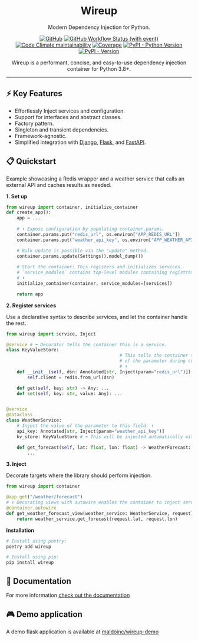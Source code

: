 <div align="center">
<h1>Wireup</h1>
<p>Modern Dependency Injection for Python.</p>

[![GitHub](https://img.shields.io/github/license/maldoinc/wireup)](https://github.com/maldoinc/wireup)
[![GitHub Workflow Status (with event)](https://img.shields.io/github/actions/workflow/status/maldoinc/wireup/run_all.yml)](https://github.com/maldoinc/wireup)
[![Code Climate maintainability](https://img.shields.io/codeclimate/maintainability/maldoinc/wireup?label=Code+Climate)](https://codeclimate.com/github/maldoinc/wireup)
[![Coverage](https://img.shields.io/codeclimate/coverage/maldoinc/wireup?label=Coverage)](https://codeclimate.com/github/maldoinc/wireup)
[![PyPI - Python Version](https://img.shields.io/pypi/pyversions/wireup)](https://pypi.org/project/wireup/)
[![PyPI - Version](https://img.shields.io/pypi/v/wireup)](https://pypi.org/project/wireup/)

<p>Wireup is a performant, concise, and easy-to-use dependency injection container for Python 3.8+.</p>
</div>

---

## ⚡ Key Features
* Effortlessly Inject services and configuration.
* Support for interfaces and abstract classes.
* Factory pattern.
* Singleton and transient dependencies.
* Framework-agnostic.
* Simplified integration with [Django](https://maldoinc.github.io/wireup/latest/integrations/django/),
[Flask](https://maldoinc.github.io/wireup/latest/integrations/flask/), and 
[FastAPI](https://maldoinc.github.io/wireup/latest/integrations/fastapi/).

## 📋 Quickstart

Example showcasing a Redis wrapper and a weather service that calls an external API and caches results as needed.

**1. Set up**

```python
from wireup import container, initialize_container
def create_app():
    app = ...
    
    # ⬇️ Expose configuration by populating container.params.
    container.params.put("redis_url", os.environ["APP_REDIS_URL"])
    container.params.put("weather_api_key", os.environ["APP_WEATHER_API_KEY"])

    # Bulk update is possible via the "update" method.
    container.params.update(Settings().model_dump())
    
    # Start the container: This registers and initializes services.
    # `service_modules` contains top-level modules containing registrations.
    # ⬇️
    initialize_container(container, service_modules=[services])

    return app
```

**2. Register services**

Use a declarative syntax to describe services, and let the container handle the rest.

```python
from wireup import service, Inject

@service # ⬅️ Decorator tells the container this is a service.
class KeyValueStore:
                                           # This tells the container to inject the value
                                           # of the parameter during creation.
                                           # ⬇️ 
    def __init__(self, dsn: Annotated[str, Inject(param="redis_url")]):
        self.client = redis.from_url(dsn)

    def get(self, key: str) -> Any: ...
    def set(self, key: str, value: Any): ...


@service
@dataclass
class WeatherService:
    # Inject the value of the parameter to this field. ⬇️
    api_key: Annotated[str, Inject(param="weather_api_key")]
    kv_store: KeyValueStore # ⬅️ This will be injected automatically without additional metadata.

    def get_forecast(self, lat: float, lon: float) -> WeatherForecast:
        ...
```

**3. Inject**

Decorate targets where the library should perform injection.

```python
from wireup import container

@app.get("/weather/forecast")
# ⬇️ Decorating views with autowire enables the container to inject services/parameters.
@container.autowire
def get_weather_forecast_view(weather_service: WeatherService, request):
    return weather_service.get_forecast(request.lat, request.lon)
```

**Installation**

```bash
# Install using poetry:
poetry add wireup

# Install using pip:
pip install wireup
```

## 📑 Documentation

For more information [check out the documentation](https://maldoinc.github.io/wireup)

## 🎮 Demo application

A demo flask application is available at [maldoinc/wireup-demo](https://github.com/maldoinc/wireup-demo)

